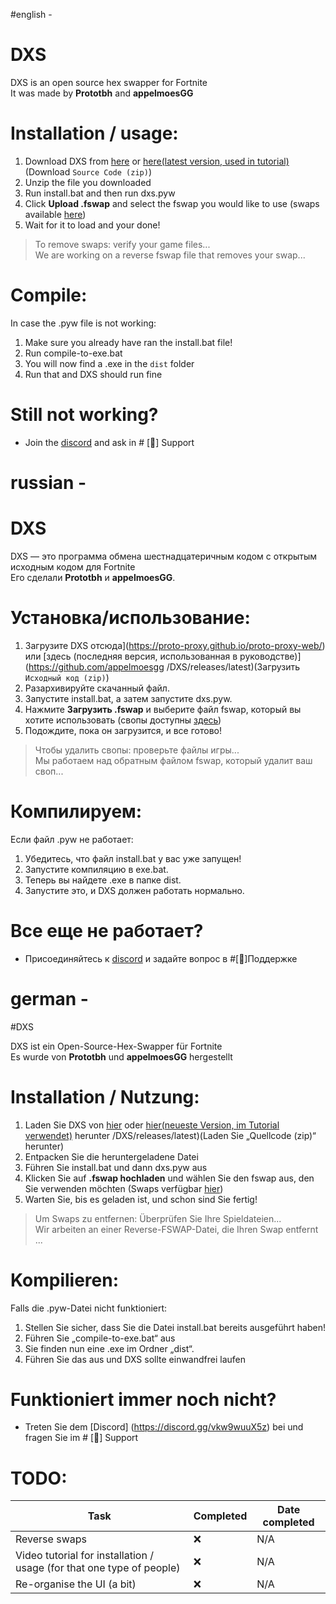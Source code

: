 #english - 
# DXS

DXS is an open source hex swapper for Fortnite<br>
It was made by **Prototbh** and **appelmoesGG**

# Installation / usage:
1. Download DXS from [here](https://proto-proxy.github.io/proto-proxy-web/) or [here(latest version, used in tutorial)](https://github.com/appelmoesgg/DXS/releases/latest)(Download `Source Code (zip)`)
2. Unzip the file you downloaded
3. Run install.bat and then run dxs.pyw
4. Click **Upload .fswap** and select the fswap you would like to use (swaps available [here](https://discord.gg/vkw9wuuX5z))
5. Wait for it to load and your done!
> To remove swaps: verify your game files...<br>
> We are working on a reverse fswap file that removes your swap...

# Compile:
In case the .pyw file is not working:
1. Make sure you already have ran the install.bat file!
2. Run compile-to-exe.bat
3. You will now find a .exe in the `dist` folder
4. Run that and DXS should run fine

# Still not working?
- Join the [discord](https://discord.gg/vkw9wuuX5z) and ask in # [📖] Support



# russian -
# DXS

DXS — это программа обмена шестнадцатеричным кодом с открытым исходным кодом для Fortnite<br>
Его сделали **Prototbh** и **appelmoesGG**.

# Установка/использование:
1. Загрузите DXS отсюда](https://proto-proxy.github.io/proto-proxy-web/) или [здесь (последняя версия, использованная в руководстве)](https://github.com/appelmoesgg /DXS/releases/latest)(Загрузить `Исходный код (zip)`)
2. Разархивируйте скачанный файл.
3. Запустите install.bat, а затем запустите dxs.pyw.
4. Нажмите **Загрузить .fswap** и выберите файл fswap, который вы хотите использовать (свопы доступны [здесь](https://discord.gg/vkw9wuuX5z))
5. Подождите, пока он загрузится, и все готово!
> Чтобы удалить свопы: проверьте файлы игры...<br>
> Мы работаем над обратным файлом fswap, который удалит ваш своп...

# Компилируем:
Если файл .pyw не работает:
1. Убедитесь, что файл install.bat у вас уже запущен!
2. Запустите компиляцию в exe.bat.
3. Теперь вы найдете .exe в папке dist.
4. Запустите это, и DXS должен работать нормально.

# Все еще не работает?
- Присоединяйтесь к [discord](https://discord.gg/vkw9wuuX5z) и задайте вопрос в #[📖]Поддержке




# german -
#DXS

DXS ist ein Open-Source-Hex-Swapper für Fortnite<br>
Es wurde von **Prototbh** und **appelmoesGG** hergestellt

# Installation / Nutzung:
1. Laden Sie DXS von [hier](https://proto-proxy.github.io/proto-proxy-web/) oder [hier(neueste Version, im Tutorial verwendet)](https://github.com/appelmoesgg) herunter /DXS/releases/latest)(Laden Sie „Quellcode (zip)“ herunter)
2. Entpacken Sie die heruntergeladene Datei
3. Führen Sie install.bat und dann dxs.pyw aus
4. Klicken Sie auf **.fswap hochladen** und wählen Sie den fswap aus, den Sie verwenden möchten (Swaps verfügbar [hier](https://discord.gg/vkw9wuuX5z))
5. Warten Sie, bis es geladen ist, und schon sind Sie fertig!
> Um Swaps zu entfernen: Überprüfen Sie Ihre Spieldateien...<br>
> Wir arbeiten an einer Reverse-FSWAP-Datei, die Ihren Swap entfernt ...

# Kompilieren:
Falls die .pyw-Datei nicht funktioniert:
1. Stellen Sie sicher, dass Sie die Datei install.bat bereits ausgeführt haben!
2. Führen Sie „compile-to-exe.bat“ aus
3. Sie finden nun eine .exe im Ordner „dist“.
4. Führen Sie das aus und DXS sollte einwandfrei laufen

# Funktioniert immer noch nicht?
- Treten Sie dem [Discord] (https://discord.gg/vkw9wuuX5z) bei und fragen Sie im # [📖] Support

# TODO:
|   Task                                                                 |   Completed   |   Date completed   |
|   ---------------------------------------------------------------------|---------------|-----------------   |
|   Reverse swaps                                                        |       ❌      |         N/A        |
|   Video tutorial for installation / usage (for that one type of people)|       ❌      |         N/A        |
|   Re-organise the UI (a bit)                                           |       ❌      |         N/A        |

